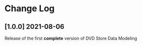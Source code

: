 # Change Log

## [1.0.0] 2021-08-06

Release of the first **complete** version of DVD Store Data Modeling
